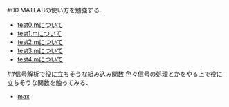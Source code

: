 #00
MATLABの使い方を勉強する．

- [test0.mについて](/6314089/00/test0.md)
- [test1.mについて](/6314089/00/test1.md)
- [test2.mについて](/6314089/00/test2.md)
- [test3.mについて](/6314089/00/test3.md)
- [test4.mについて](/6314089/00/test4.md)



##信号解析で役に立ちそうな組み込み関数
色々信号の処理とかをやる上で役に立ちそうな関数を触ってみる．

- [max](/6314089/00/max.md)
